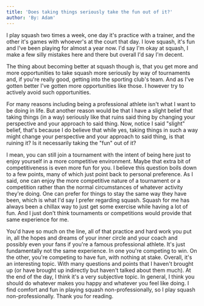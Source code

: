 ```yaml
---
title: 'Does taking things seriously take the fun out of it?'
author: 'By: Adam'
---
```


I play squash two times a week, one day it's practice with a trainer, and the other it's games with whoever's at the court that day. I love squash, it's fun and I've been playing for almost a year now. I'd say I'm okay at squash, I make a few silly mistakes here and there but overall I'd say I'm decent.

The thing about becoming better at squash though is, that you get more and more opportunities to take squash more seriously by way of tournaments and, if you're really good, getting into the sporting club's team. And as I've gotten better I've gotten more opportunities like those. I however try to actively avoid such opportunities.

For many reasons including being a professional athlete isn't what I want to be doing in life. But another reason would be that I have a slight belief that taking things (in a way) seriously like that ruins said thing by changing your perspective and your approach to said thing. Now, notice I said "slight" belief, that's because I do believe that while yes, taking things in such a way might change your perspective and your approach to said thing, is that ruining it? Is it necessarily taking the "fun" out of it? 

I mean, you can still join a tournament with the intent of being here just to enjoy yourself in a more competitive environment. Maybe that extra bit of competitiveness is even more fun for you. I believe this question boils down to a few points, many of which just point back to personal preference. As I said, one can enjoy the more competitive nature of a tournament or a competition rather than the normal circumstances of whatever activity they're doing. One can prefer for things to stay the same way they have been, which is what I'd say I prefer regarding squash. Squash for me has always been a chillax way to just get some exercise while having a lot of fun. And I just don't think tournaments or competitions would provide that same experience for me. 

You'd have so much on the line, all of that practice and hard work you put in, all the hopes and dreams of your inner circle and your coach and possibly even your fans if you're a famous professional athlete. It's just fundamentally not the same experience. In one you're competing to win. On the other, you're competing to have fun, with nothing at stake. Overall, it's an interesting topic. With many questions and points that I haven't brought up (or have brought up indirectly but haven't talked about them much). At the end of the day, I think it's a very subjective topic. In general, I think you should do whatever makes you happy and whatever you feel like doing. I find comfort and fun in playing squash non-professionally, so I play squash non-professionally.
Thank you for reading.